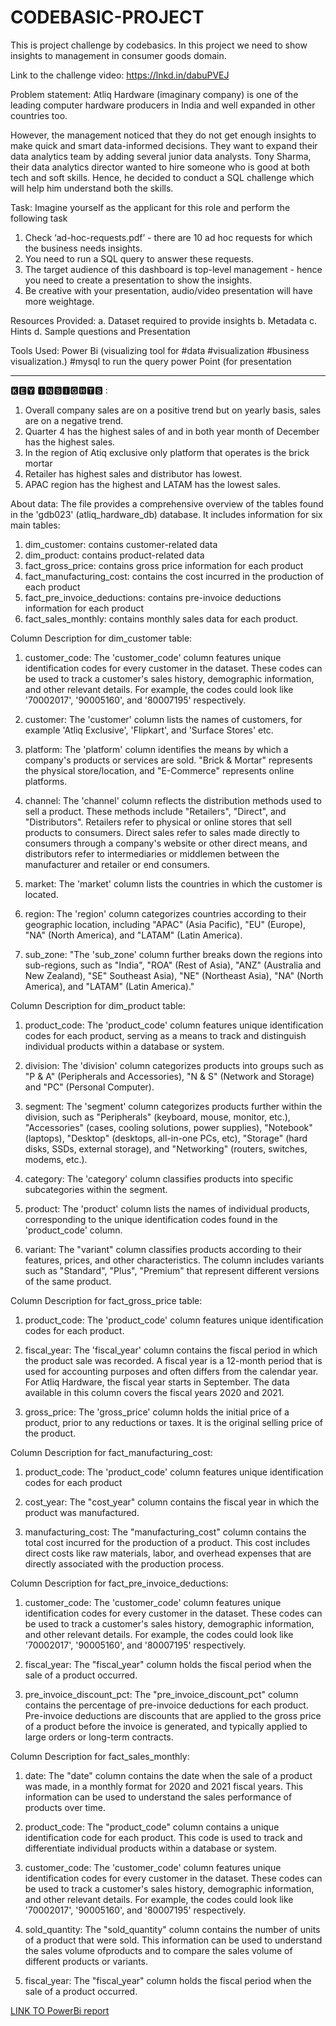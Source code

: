 # CODEBASIC-PROJECT
This is  project challenge by codebasics.
In this project we need to show insights to management in consumer goods domain.

Link to the challenge video: https://lnkd.in/dabuPVEJ


Problem statement:
Atliq Hardware (imaginary company) is one of the leading computer hardware producers in India and well expanded in other countries too.
 
However, the management noticed that they do not get enough insights to make quick and smart data-informed decisions.
They want to expand their data analytics team by adding several junior data analysts.
Tony Sharma, their data analytics director wanted to hire someone who is good at both tech and soft skills.
Hence, he decided to conduct a SQL challenge which will help him understand both the skills.

 
Task: 
Imagine yourself as the applicant for this role and perform the following task
 
1.   Check ‘ad-hoc-requests.pdf’ - there are 10 ad hoc requests for which the business needs insights.
2.   You need to run a SQL query to answer these requests.
3.   The target audience of this dashboard is top-level management - hence you need to create a presentation to show the insights.
4.   Be creative with your presentation, audio/video presentation will have more weightage.
  
Resources Provided:
a.   Dataset required to provide insights
b.   Metadata
c.   Hints
d.   Sample questions and Presentation



Tools Used:
Power Bi (visualizing tool for #data #visualization #business visualization.)
#mysql to run the query
power Point (for presentation

----------------------------------------------------------------------------
🅺🅴🆈 🅸🅽🆂🅸🅶🅷🆃🆂 :
1. Overall company sales are on a positive trend but on yearly basis, sales are on a negative trend.
2. Quarter 4 has the highest sales of and in both year month of December has the highest sales.
3. In the region of Atiq exclusive only platform that operates is the brick mortar
4. Retailer has highest sales and distributor has lowest.
5. APAC region has the highest and LATAM has the lowest sales.

About data:
The file provides a comprehensive overview of the tables found in the 'gdb023' (atliq_hardware_db) database. It includes information for six main tables:
1. dim_customer: contains customer-related data
2. dim_product: contains product-related data
3. fact_gross_price: contains gross price information for each product
4. fact_manufacturing_cost: contains the cost incurred in the production of each product
5. fact_pre_invoice_deductions: contains pre-invoice deductions information for each product
6. fact_sales_monthly: contains monthly sales data for each product.

Column Description for dim_customer table:
1. customer_code: The 'customer_code' column features unique identification codes for every customer in the dataset. These codes can be used to track a customer's sales 		history, demographic information, and other relevant details. For example, the codes could look like '70002017', '90005160', and '80007195' respectively.

2. customer: The 'customer' column lists the names of customers, for example 'Atliq Exclusive', 'Flipkart', and 'Surface Stores' etc.

3. platform: The 'platform' column identifies the means by which a company's products or services are sold. "Brick & Mortar" represents the physical store/location, and 			"E-Commerce" represents online platforms.

4. channel: The 'channel' column reflects the distribution methods used to sell a product. These methods include "Retailers", "Direct", and "Distributors". Retailers 				refer to physical or online stores that sell products to consumers. Direct sales refer to sales made directly to consumers through a company's website or other direct means, and distributors refer to intermediaries or middlemen between the manufacturer and retailer or end consumers.

5. market: The 'market' column lists the countries in which the customer is located.

6. region: The 'region' column categorizes countries according to their geographic location, including "APAC" (Asia Pacific), "EU" (Europe), "NA" (North America), and 			    "LATAM" (Latin America).

7. sub_zone: "The 'sub_zone' column further breaks down the regions into sub-regions, such as "India", "ROA" (Rest of Asia), "ANZ" (Australia and New Zealand), "SE" 				  Southeast Asia), "NE" (Northeast Asia), "NA" (North America), and "LATAM" (Latin America)."




Column Description for dim_product table:
1. product_code: The 'product_code' column features unique identification codes for each product, serving as a means to track and distinguish individual products within a 		database or system.

2. division: The 'division' column categorizes products into groups such as "P & A" (Peripherals and Accessories), "N & S" (Network and Storage) and "PC" (Personal 				 Computer).

3. segment: The 'segment' column categorizes products further within the division, such as "Peripherals" (keyboard, mouse, monitor, etc.), "Accessories" (cases, cooling 			solutions, power supplies), "Notebook" (laptops), "Desktop" (desktops, all-in-one PCs, etc), "Storage" (hard disks, SSDs, external storage), and "Networking" (routers, switches, modems, etc.).

4. category: The 'category' column classifies products into specific subcategories within the segment.

5. product: The 'product' column lists the names of individual products, corresponding to the unique identification codes found in the 'product_code' column.

6. variant: The "variant" column classifies products according to their features, prices, and other characteristics. The column includes variants such as "Standard", 				"Plus", "Premium" that represent different versions of the same product.





Column Description for fact_gross_price table:
1. product_code: The 'product_code' column features unique identification codes for each product.

2. fiscal_year: The 'fiscal_year' column contains the fiscal period in which the product sale was recorded. A fiscal year is a 12-month period that is used for accounting 			purposes and often differs from the calendar year. For Atliq Hardware, the fiscal year starts in September. The data available in this column covers the 				fiscal years 2020 and 2021.

3. gross_price: The 'gross_price' column holds the initial price of a product, prior to any reductions or taxes. It is the original selling price of the product.





Column Description for fact_manufacturing_cost:
1. product_code: The 'product_code' column features unique identification codes for each product

2. cost_year: The "cost_year" column contains the fiscal year in which the product was manufactured.

3. manufacturing_cost: The "manufacturing_cost" column contains the total cost incurred for the production of a product. This cost includes direct costs like
raw materials, labor, and overhead expenses that are directly associated with the production process.




Column Description for fact_pre_invoice_deductions:
1. customer_code: The 'customer_code' column features unique identification codes for every customer in the dataset. These codes can be used to track a customer's sales 			history, demographic information, and other relevant details. For example, the codes could look like '70002017', '90005160', and '80007195' respectively.

2. fiscal_year: The "fiscal_year" column holds the fiscal period when the sale of a product occurred.

3. pre_invoice_discount_pct: The "pre_invoice_discount_pct" column contains the percentage of pre-invoice deductions for each product. Pre-invoice deductions are 
discounts that are applied to the gross price of a product before the invoice is generated, and typically applied to large orders or 							     long-term contracts.

Column Description for fact_sales_monthly:
1. date: The "date" column contains the date when the sale of a product was made, in a monthly format for 2020 and 2021 fiscal years. This information can be used
to understand the sales performance of products over time.

2. product_code: The "product_code" column contains a unique identification code for each product. This code is used to track and differentiate individual 
products within a database or system.

3. customer_code: The 'customer_code' column features unique identification codes for every customer in the dataset. These codes can be used to track a customer's sales 			history, demographic information, and other relevant details. For example, the codes could look like '70002017', '90005160', and '80007195' respectively.

4. sold_quantity: The "sold_quantity" column contains the number of units of a product that were sold. This information can be used to understand the sales volume ofproducts and to compare the sales volume of different products or variants.

5. fiscal_year: The "fiscal_year" column holds the fiscal period when the sale of a product occurred.


[LINK TO PowerBi report](https://www.novypro.com/project/code-basic-resume-challenge)
